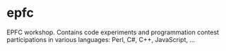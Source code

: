 epfc
====

EPFC workshop. Contains code experiments and programmation contest participations in various languages: Perl, C#, C++, JavaScript, ...
